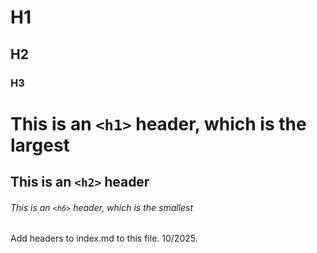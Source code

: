 # H1
## H2
### H3
# This is an `<h1>` header, which is the largest

## This is an `<h2>` header

###### This is an `<h6>` header, which is the smallest
Add headers to index.md to this file. 10/2025.
